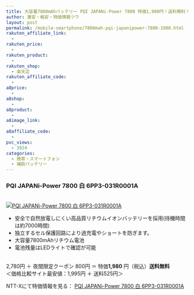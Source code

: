 ```yaml
---
title: 大容量7800mAhバッテリー PQI JAPANi-Power 7800 特価1,980円！送料無料！
author: 激安・格安・特価情報ツウ
layout: post
permalink: /mobile-smartphone/7800mah-pqi-japanipower-7800-1980.html
rakuten_affiliate_link:
  - 
rakuten_price:
  - 
rakuten_product:
  - 
rakuten_shop:
  - 楽天店
rakuten_affiliate_code:
  - 
a8price:
  - 
a8shop:
  - 
a8product:
  - 
a8image_link:
  - 
a8affiliate_code:
  - 
pvc_views:
  - 3924
categories:
  - 携帯・スマートフォン
  - 補助バッテリー
---
```

### PQI JAPANi-Power 7800 白 6PP3-031R0001A

<div class="img-bg2 img_L">
  <a href="http://px.a8.net/svt/ejp?a8mat=ZYP6S+8IMA3E+S1Q+BWGDT&#038;a8ejpredirect=http://nttxstore.jp/_II_QZZ0005633" target="_blank"><br /> <img border="0" alt="PQI JAPANi-Power 7800 白 6PP3-031R0001A" src="http://i2.wp.com/image.nttxstore.jp/l2_images/Q/QZ/QZZ0005633.jpg?w=120" data-recalc-dims="1" /></a>
</div>

<!--more-->

  * 安全で自然放電しにくい高品質リチウムイオンバッテリーを採用(待機時間は約7000時間)
  * 独立するセル保護回路により過充電やショートを防ぎます。
  * 大容量7800mAhリチウム電池
  * 電池残量はLEDライトで確認が可能

<br clear="all" />2,780円 ＋ 夜間限定クーポン 800円 ＝ 特価<span class="tokka-price"><strong>1,980</strong></span> 円（税込）**送料無料**   
＜価格比較サイト最安値：1,995円 ＋ 送料525円＞  
  
NTT-Xにて特価情報を見る： <span class="fs150p"><a href="http://px.a8.net/svt/ejp?a8mat=ZYP6S+8IMA3E+S1Q+BWGDT&#038;a8ejpredirect=http://nttxstore.jp/_II_QZZ0005633" target="_blank">PQI JAPANi-Power 7800 白 6PP3-031R0001A</a></span>